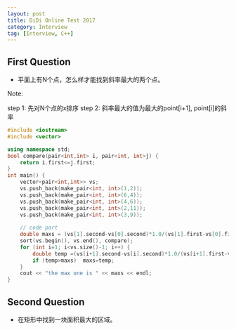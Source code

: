 ```yaml
---
layout: post
title: DiDi Online Test 2017
category: Interview
tag: [Interview, C++]
---
```


## First Question

* 平面上有N个点，怎么样才能找到斜率最大的两个点。

Note: 

step 1: 先对N个点的x排序
step 2: 斜率最大的值为最大的point[i+1], point[i]的斜率

```cpp
#include <iostream>
#include <vector>

using namespace std;
bool compare(pair<int,int> i, pair<int, int>j) {
    return i.first<=j.first;
}
int main() {
    vector<pair<int,int>> vs;
    vs.push_back(make_pair<int, int>(1,2));
    vs.push_back(make_pair<int, int>(6,4));
    vs.push_back(make_pair<int, int>(4,6));
    vs.push_back(make_pair<int, int>(2,11));
    vs.push_back(make_pair<int, int>(3,9));
    
    // code part
    double maxs = (vs[1].second-vs[0].second)*1.0/(vs[1].first-vs[0].first);
    sort(vs.begin(), vs.end(), compare);
    for (int i=1; i<vs.size()-1; i++) {
        double temp =(vs[i+1].second-vs[i].second)*1.0/(vs[i+1].first-vs[i].first);
        if (temp>maxs)  maxs=temp;
    }
    cout << "the max one is " << maxs << endl;
}
```

## Second Question

* 在矩形中找到一块面积最大的区域。